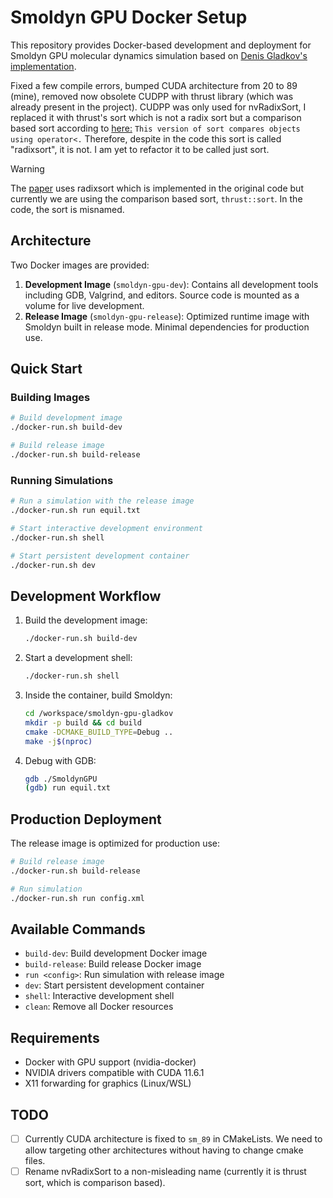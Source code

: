 # Smoldyn GPU Docker Setup

This repository provides Docker-based development and deployment for Smoldyn GPU molecular dynamics simulation based on [Denis Gladkov's implementation](https://www.smoldyn.org/download.html).

Fixed a few compile errors, bumped CUDA architecture from 20 to 89 (mine), removed now obsolete CUDPP with thrust library (which was already present in the project). CUDPP was only used for nvRadixSort, I replaced it with thrust's sort which is not a radix sort but a comparison based sort according to [here:](https://nvidia.github.io/cccl/thrust/api/group__sorting_1ga857dfc9b50a03888c5703699f0fbfcd4.html) `This version of sort compares objects using operator<.`
Therefore, despite in the code this sort is called "radixsort", it is not. I am yet to refactor it to be called just sort.

> [!WARNING]
> The [paper](https://www.smoldyn.org/andrews/papers/Gladkov_Andrews_2011.pdf) uses radixsort which is implemented in the original code but currently we are using the comparison based sort, `thrust::sort`. In the code, the sort is misnamed.

## Architecture

Two Docker images are provided:

1. **Development Image** (`smoldyn-gpu-dev`): Contains all development tools including GDB, Valgrind, and editors. Source code is mounted as a volume for live development.
2. **Release Image** (`smoldyn-gpu-release`): Optimized runtime image with Smoldyn built in release mode. Minimal dependencies for production use.

## Quick Start

### Building Images

```bash
# Build development image
./docker-run.sh build-dev

# Build release image  
./docker-run.sh build-release
```

### Running Simulations

```bash
# Run a simulation with the release image
./docker-run.sh run equil.txt

# Start interactive development environment
./docker-run.sh shell

# Start persistent development container
./docker-run.sh dev
```

## Development Workflow

1. Build the development image:
   ```bash
   ./docker-run.sh build-dev
   ```

2. Start a development shell:
   ```bash
   ./docker-run.sh shell
   ```

3. Inside the container, build Smoldyn:
   ```bash
   cd /workspace/smoldyn-gpu-gladkov
   mkdir -p build && cd build
   cmake -DCMAKE_BUILD_TYPE=Debug ..
   make -j$(nproc)
   ```

4. Debug with GDB:
   ```bash
   gdb ./SmoldynGPU
   (gdb) run equil.txt
   ```

## Production Deployment

The release image is optimized for production use:

```bash
# Build release image
./docker-run.sh build-release

# Run simulation
./docker-run.sh run config.xml
```

## Available Commands

- `build-dev`: Build development Docker image
- `build-release`: Build release Docker image  
- `run <config>`: Run simulation with release image
- `dev`: Start persistent development container
- `shell`: Interactive development shell
- `clean`: Remove all Docker resources

## Requirements

- Docker with GPU support (nvidia-docker)
- NVIDIA drivers compatible with CUDA 11.6.1
- X11 forwarding for graphics (Linux/WSL)

## TODO
- [ ] Currently CUDA architecture is fixed to `sm_89` in CMakeLists. We need to allow targeting other architectures without having to change cmake files.
- [ ] Rename nvRadixSort to a non-misleading name (currently it is thrust sort, which is comparison based).
